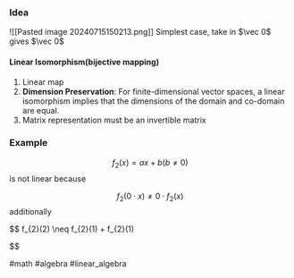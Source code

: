 ### Idea
![[Pasted image 20240715150213.png]]
Simplest case, take in $\vec 0$ gives $\vec 0$
#### Linear Isomorphism(bijective mapping)
1. Linear map
2. **Dimension Preservation**: For finite-dimensional vector spaces, a linear isomorphism implies that the dimensions of the domain and co-domain are equal.
3. Matrix representation must be an invertible matrix

### Example

$$
f_{2}(x) = ax + b (b \neq 0)
$$
is not linear because

$$
f_{2}(0\cdot x) \neq 0 \cdot f_{2}(x)
$$
additionally

$$
f_{2}(2) \neq f_{2}(1)  + f_{2}(1)

$$



#math #algebra #linear_algebra 



